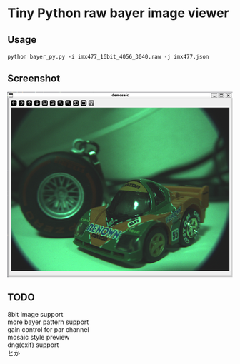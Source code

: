 # Tiny Python raw bayer image viewer

## Usage
```
python bayer_py.py -i imx477_16bit_4056_3040.raw -j imx477.json
```

## Screenshot
![screenshot](./screenshot.png "screenshot")

## TODO
8bit image support  
more bayer pattern support  
gain control for par channel  
mosaic style preview  
dng(exif) support  
とか  
